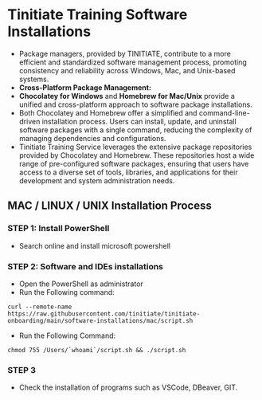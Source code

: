 # Tinitiate Training Software Installations
* Package managers, provided by TINITIATE, contribute to a more efficient and standardized software management process, promoting consistency and reliability across Windows, Mac, and Unix-based systems.
* **Cross-Platform Package Management:**
* **Chocolatey for Windows** and **Homebrew for Mac/Unix** provide a unified and cross-platform approach to software package installations.
* Both Chocolatey and Homebrew offer a simplified and command-line-driven installation process. Users can install, update, and uninstall software packages with a single command, reducing the complexity of managing dependencies and configurations.
* Tinitiate Training Service leverages the extensive package repositories provided by Chocolatey and Homebrew. These repositories host a wide range of pre-configured software packages, ensuring that users have access to a diverse set of tools, libraries, and applications for their development and system administration needs.

## MAC / LINUX / UNIX Installation Process
### STEP 1: Install PowerShell
* Search online and install microsoft powershell
### STEP 2: Software and IDEs installations
* Open the PowerShell as administrator 
* Run the Following command:
```
curl --remote-name https://raw.githubusercontent.com/tinitiate/tinitiate-onboarding/main/software-installations/mac/script.sh
```
* Run the Following Command:
```
chmod 755 /Users/`whoami`/script.sh && ./script.sh
```
### STEP 3
* Check the installation of programs such as VSCode, DBeaver, GIT.
